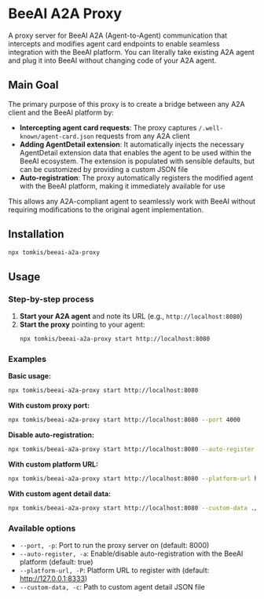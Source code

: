 # BeeAI A2A Proxy

A proxy server for BeeAI A2A (Agent-to-Agent) communication that intercepts and modifies agent card endpoints to enable seamless integration with the BeeAI platform. You can literally take existing A2A agent and plug it into BeeAI without changing code of your A2A agent.

## Main Goal

The primary purpose of this proxy is to create a bridge between any A2A client and the BeeAI platform by:

- **Intercepting agent card requests**: The proxy captures `/.well-known/agent-card.json` requests from any A2A client
- **Adding AgentDetail extension**: It automatically injects the necessary AgentDetail extension data that enables the agent to be used within the BeeAI ecosystem. The extension is populated with sensible defaults, but can be customized by providing a custom JSON file
- **Auto-registration**: The proxy automatically registers the modified agent with the BeeAI platform, making it immediately available for use

This allows any A2A-compliant agent to seamlessly work with BeeAI without requiring modifications to the original agent implementation.

## Installation

```bash
npx tomkis/beeai-a2a-proxy
```

## Usage

### Step-by-step process

1. **Start your A2A agent** and note its URL (e.g., `http://localhost:8080`)
2. **Start the proxy** pointing to your agent:
   ```bash
   npx tomkis/beeai-a2a-proxy start http://localhost:8080
   ```

### Examples

**Basic usage:**
```bash
npx tomkis/beeai-a2a-proxy start http://localhost:8080
```

**With custom proxy port:**
```bash
npx tomkis/beeai-a2a-proxy start http://localhost:8080 --port 4000
```

**Disable auto-registration:**
```bash
npx tomkis/beeai-a2a-proxy start http://localhost:8080 --auto-register false
```

**With custom platform URL:**
```bash
npx tomkis/beeai-a2a-proxy start http://localhost:8080 --platform-url http://localhost:9000
```

**With custom agent detail data:**
```bash
npx tomkis/beeai-a2a-proxy start http://localhost:8080 --custom-data ./my-agent-details.json
```

### Available options
- `--port, -p`: Port to run the proxy server on (default: 8000)
- `--auto-register, -a`: Enable/disable auto-registration with the BeeAI platform (default: true)
- `--platform-url, -P`: Platform URL to register with (default: http://127.0.0.1:8333)
- `--custom-data, -c`: Path to custom agent detail JSON file
